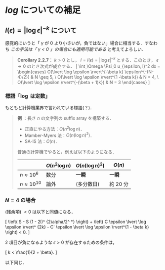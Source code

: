 # $log$ についての補足

## $l(\epsilon) = \lvert \log \epsilon \rvert^{-k}$ について

感覚的にいうと「 $\gamma$ が $0$ より小さいが，負ではない」場合に相当する．すなわち *この手法は「 $\gamma < 0$ 」の場合にも適用可能である* と考えてよろしい．

> **Corollary 2.2.7**： $k > 0$ とし， $l = l(\epsilon) = \lvert \log \epsilon \rvert^{-k}$ とする．このとき， $\epsilon \to 0$ のとき次式が成立する．
> \[
>   \int_\Omega \Psi_0 u_{\epsilon, l}^2 dx
>   = \begin{cases}
>     O(\lvert \log \epsilon \rvert^{-\beta k} \epsilon^{-(N-4)/2})                    & N \geq 5, \\
>     O(\lvert \log \epsilon \rvert^{1 -\beta k}) & N = 4,    \\
>     O(\lvert \log \epsilon \rvert^{-(\beta + 1)k})  & N = 3
>   \end{cases}
> \]

### 標語「$\log$ は定数」

もともと計算機業界で言われている標語(？)．

> **例** ：長さ $n$ の文字列の suffix array を構築する．
>
> - 正直にやる方法：$O(n^2 \log n)$．
> - Mamber-Myers 法：$O(n (\log n)^2)$．
> - SA-IS 法：$O(n)$．
>
> 普通の計算機でやると，例えば以下のようになる．
>
> ||$O(n^2 \log n)$|$O(n (\log n)^2)$|$O(n)$|
> |---|---|---|---|
> |$n \approx 10^6$|数分| **一瞬** | **一瞬** |
> |$n \approx 10^{10}$|論外|(多分数日)|約 20 分|

### $N = 4$ の場合

(残余項) $< 0$ は以下と同値になる．

\[
  \left( S - S (1 - 2l)^ {2\alpha/2^ *} \right) + \left( C \epsilon \lvert \log \epsilon \rvert^ {2k} - C' \epsilon \lvert \log \epsilon \rvert^{1 - \beta k} \right) < 0.
\]

2 項目が負になるような $\epsilon > 0$ が存在するための条件は，

\[
  k < \frac{1}{2 + \beta}.
\]

以下同じ．
